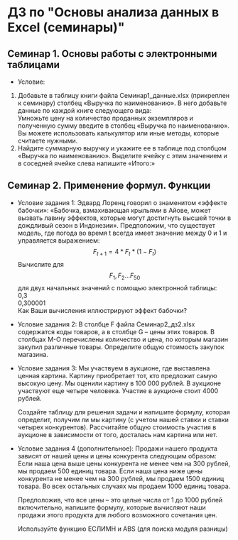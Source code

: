 # ДЗ по "Основы анализа данных в Excel (семинары)"

## Семинар 1. Основы работы с электронными таблицами

- Условие:  
1. Добавьте в таблицу книги файла Семинар1_данные.xlsx (прикреплен к семинару) столбец «Выручка по наименованию». В него добавьте данные по каждой книге следующего вида:  
Умножьте цену на количество проданных экземпляров и полученную сумму введите в столбец «Выручка по наименованию». Вы можете использовать калькулятор или иные методы, которые считаете нужными.
2. Найдите суммарную выручку и укажите ее в таблице под столбцом «Выручка по наименованию». Выделите ячейку с этим значением и в соседней ячейке слева напишите «Итого:»   

## Семинар 2. Применение формул. Функции

- Условие задания 1: Эдвард Лоренц говорил о знаменитом «эффекте бабочки»: «Бабочка, взмахивающая крыльями в Айове, может вызвать лавину эффектов, которые могут достигнуть высшей точки в дождливый сезон в Индонезии».
Предположим, что существует модель, где погода во время t всегда имеет значение между 0 и 1 и управляется выражением:$$F_{t+1}=4*F_t*(1-F_t)$$Вычислите для $$F_1, F_2...F_{50}$$ для двух начальных значений с помощью электронной таблицы:  
0,3  
0,300001  
Как Ваши вычисления иллюстрируют эффект бабочки?   

- Условие задания 2: В столбце F файла Cеминар2_дз2.xlsx содержатся коды товаров, а в столбце G – цены этих товаров. В столбцах М-О перечислены количество и цена, по которым магазин закупил различные товары. Определите общую стоимость закупок магазина.

- Условие задания 3: Мы участвуем в аукционе, где выставлена ценная картина. Картину приобретает тот, кто предложит самую высокую цену. Мы оценили картину в 100 000 рублей. В аукционе участвуют еще четыре человека. Участие в аукционе стоит 4000 рублей.  

    Создайте таблицу для решения задачи и напишите формулу, которая определит, получим ли мы картину (с учетом нашей ставки и ставки четырех конкурентов). 
    Рассчитайте общую стоимость участия в аукционе в зависимости от того, досталась нам картина или нет.

- Условие задания 4 (дополнительное):
Продажи нашего продукта зависят от нашей цены и цены конкурента следующим образом:
Если наша цена выше цены конкурента не менее чем на 300 рублей, мы продаем 500 единиц товара.
Если наша цена ниже цены конкурента не менее чем на 300 рублей, мы продаем 1500 единиц товара. Во всех остальных случаях мы продаем 1000 единиц товара.  

    Предположив, что все цены – это целые числа от 1 до 1000 рублей включительно, напишите формулу, которые вычисляют наши продажи этого продукта для любого возможного сочетания цен.  

    Используйте функцию ЕСЛИМН и ABS (для поиска модуля разницы)